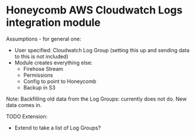 # Honeycomb AWS Cloudwatch Logs integration module

Assumptions - for general one:
* User specified: Cloudwatch Log Group (setting this up and sending data to this is not included)
* Module creates everything else: 
  * Firehose Stream
  * Permissions
  * Config to point to Honeycomb
  * Backup in S3

Note: Backfilling old data from the Log Groups: currently does not do. New data comes in.

TODO Extension:

* Extend to take a list of Log Groups?
